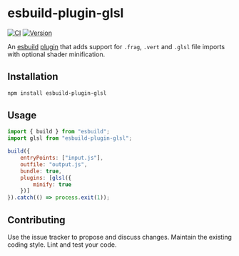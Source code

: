 # esbuild-plugin-glsl

[![CI](https://badgen.net/github/checks/vanruesc/esbuild-plugin-glsl)](https://github.com/vanruesc/esbuild-plugin-glsl/actions)
[![Version](https://badgen.net/npm/v/esbuild-plugin-glsl?color=green)](https://www.npmjs.com/package/esbuild-plugin-glsl)

An [esbuild](https://esbuild.github.io/) [plugin](https://esbuild.github.io/plugins/) that adds support for `.frag`, `.vert` and `.glsl` file imports with optional shader minification.

## Installation

```sh
npm install esbuild-plugin-glsl
```

## Usage

```js
import { build } from "esbuild";
import glsl from "esbuild-plugin-glsl";

build({
	entryPoints: ["input.js"],
	outfile: "output.js",
	bundle: true,
	plugins: [glsl({
		minify: true
	})]
}).catch(() => process.exit(1));
```

## Contributing

Use the issue tracker to propose and discuss changes. Maintain the existing coding style. Lint and test your code.
